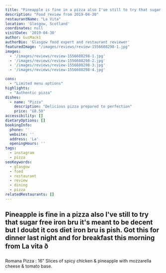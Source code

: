 ```yaml
---
title: "Pineapple is fine in a pizza also I've still to try that sugar free iron bru it's meant to be decent but I doubt it cos diet iron bru is pish. Got this for dinner last night and for breakfast this morning from La vita ð"
description: "Food review from 2019-04-30"
restaurantName: "La Vita"
location: 'Glasgow, Scotland'
coordinates: null
visitDate: '2019-04-30'
author: GusMack1
authorBio: 'Glasgow food expert and restaurant reviewer'
featuredImage: "/images/reviews/review-1556608298-1.jpg"
images:
  - '/images/reviews/review-1556608298-1.jpg'
  - '/images/reviews/review-1556608298-2.jpg'
  - '/images/reviews/review-1556608298-3.jpg'
  - '/images/reviews/review-1556608298-4.jpg'

cons:
  - "Limited menu options"
highlights:
  - "Authentic pizza"
dishes:
  - name: "Pizza"
    description: "Delicious pizza prepared to perfection"
    price: "£8.50"
accessibility: []
dietaryOptions: []
bookingInfo:
  phone: ''
  website: ''
  address: 'La'
  openingHours: ''
tags:
  - instagram
  - pizza
seoKeywords:
  - glasgow
  - food
  - restaurant
  - review
  - dining
  - pizza
relatedRestaurants: []
---
```

Pineapple is fine in a pizza also I've still to try that sugar free iron bru it's meant to be decent but I doubt it cos diet iron bru is pish. Got this for dinner last night and for breakfast this morning from La vita ð
---------------------------------------------------------------------
Romana Pizza : 16"
Slices of spicy chicken & pineapple with mozzarella cheese & tomato base.
